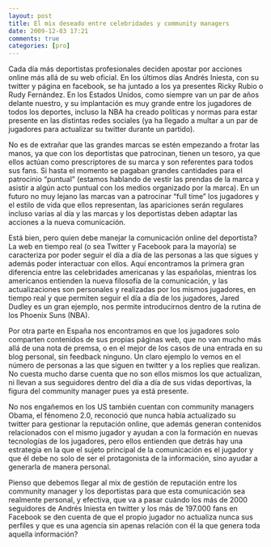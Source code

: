 ```yaml
---
layout: post
title: El mix deseado entre celebridades y community managers
date: 2009-12-03 17:21
comments: true
categories: [pro]
---
```

Cada día más deportistas profesionales deciden apostar por acciones online más allá de su web oficial. En los últimos días Andrés Iniesta, con su twitter y página en facebook, se ha juntado a los ya presentes Ricky Rubio o Rudy Fernández. En los Estados Unidos, como siempre van un par de años delante nuestro, y su implantación es muy grande entre los jugadores de todos los deportes, incluso la NBA ha creado políticas y normas para estar presente en las distintas redes sociales (ya ha llegado a multar a un par de jugadores para actualizar su twitter durante un partido).

No es de extrañar que las grandes marcas se estén empezando a frotar las manos, ya que con los deportistas que patrocinan, tienen un tesoro, ya que ellos actúan como prescriptores de su marca y son referentes para todos sus fans. Si hasta el momento se pagaban grandes cantidades para el patrocinio “puntual” (estamos hablando de vestir las prendas de la marca y asistir a algún acto puntual con los medios organizado por la marca). En un futuro no muy lejano las marcas van a patrocinar “full time” los jugadores y el estilo de vida que ellos representan, las apariciones serán regulares incluso varias al día y las marcas y los deportistas deben adaptar las acciones a la nueva comunicación.

Está bien, pero quien debe manejar la comunicación online del deportista? La web en tiempo real (o sea Twitter y Facebook para la mayoría) se caracteriza por poder seguir el día a día de las personas a las que sigues y además poder interactuar con ellos. Aquí encontramos la primera gran diferencia entre las celebridades americanas y las españolas, mientras los americanos entienden la nueva filosofía de la comunicación, y las actualizaciones son personales y realizadas por los mismos jugadores, en tiempo real y que permiten seguir el día a día de los jugadores, Jared Dudley es un gran ejemplo, nos permite introducirnos dentro de la rutina de los Phoenix Suns (NBA).

Por otra parte en España nos encontramos en que los jugadores solo comparten contenidos de sus propias páginas web, que no van mucho más allá de una nota de premsa, o en el mejor de los casos de una entrada en su blog personal, sin feedback ninguno. Un claro ejemplo lo vemos en el número de personas a las que siguen en twitter y a los replies que realizan. No cuesta mucho darse cuenta que no son ellos mismos los que actualizan, ni llevan a sus seguidores dentro del día a día de sus vidas deportivas, la figura del community manager pues ya está presente.

No nos engañemos en los US también cuentan con community managers Obama, el fénomeno 2.0, reconoció que nunca había actualizado su twitter para gestionar la reputación online, que además generan contenidos relacionados con el mismo jugador y ayudan a con la formación en nuevas tecnologías de los jugadores, pero ellos entienden que detrás hay una estrategia en la que el sujeto principal de la comunicación es el jugador y que él debe no solo de ser el protagonista de la información, sino ayudar a generarla de manera personal.

Pienso que debemos llegar al mix de gestión de reputación entre los community manager y los deportistas para que esta comunicación sea realmente personal, y efectiva, que va a pasar cuándo los más de 2000 seguidores de Andrés Iniesta en twitter y los más de 197.000 fans en Facebook se den cuenta de que el propio jugador no actualiza nunca sus perfiles y que es una agencia sin apenas relación con él la que genera toda aquella información?